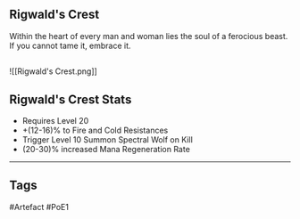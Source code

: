 ## Rigwald's Crest
Within the heart of every man and woman
lies the soul of a ferocious beast.
If you cannot tame it, embrace it.
##
![[Rigwald's Crest.png]]
## Rigwald's Crest Stats
- Requires Level 20
- +(12-16)% to Fire and Cold Resistances
- Trigger Level 10 Summon Spectral Wolf on Kill
- (20-30)% increased Mana Regeneration Rate


---
## Tags
#Artefact
#PoE1